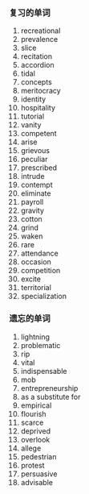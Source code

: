 ### 复习的单词

1. recreational
2. prevalence
3. slice
4. recitation
5. accordion
6. tidal
7. concepts
8. meritocracy
9. identity
10. hospitality
11. tutorial
12. vanity
13. competent
14. arise
15. grievous
16. peculiar
17. prescribed
18. intrude
19. contempt
20. eliminate
21. payroll
22. gravity
23. cotton
24. grind
25. waken
26. rare
27. attendance
28. occasion
29. competition
30. excite
31. territorial
32. specialization







### 遗忘的单词

1. lightning
2. problematic
3. rip
4. vital
5. indispensable
6. mob
7. entrepreneurship
8. as a substitute for
9. empirical
10. flourish
11. scarce
12. deprived
13. overlook
14. allege
15. pedestrian
16. protest
17. persuasive
18. advisable